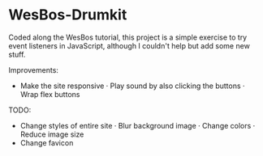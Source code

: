 # WesBos-Drumkit
Coded along the WesBos tutorial, this project is a simple exercise to try event listeners in JavaScript, although I couldn't help but add some new stuff.

Improvements:
- Make the site responsive
    · Play sound by also clicking the buttons
    · Wrap flex buttons

TODO:
- Change styles of entire site
    · Blur background image
    · Change colors
    · Reduce image size
- Change favicon
